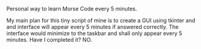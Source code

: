 Personal way to learn Morse Code every 5 minutes.

My main plan for this tiny script of mine is to create a GUI using tkinter and and interface will appear every 5 minutes if answered correctly. The interface would minimize to the taskbar and shall only appear every 5 minutes. Have I completed it? NO.
